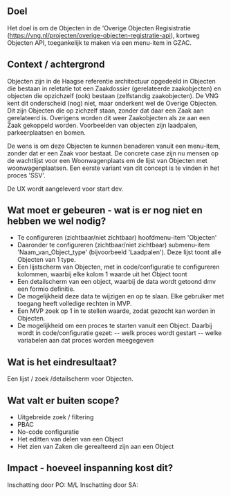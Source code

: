 ## Doel

Het doel is om de Objecten in de 'Overige Objecten Regisistratie (https://vng.nl/projecten/overige-objecten-registratie-api), kortweg Objecten API, toegankelijk te 
maken via een menu-item in GZAC. 

## Context / achtergrond

Objecten zijn in de Haagse referentie architectuur opgedeeld in Objecten die bestaan in reletatie tot een Zaakdossier (gerelateerde zaakobjecten) en objecten die opzichzelf (ook) bestaan (zelfstandig zaakobjecten). De VNG kent dit onderscheid (nog) niet, maar onderkent wel de Overige Objecten. Dit zijn Objecten die op zichzelf staan, zonder dat daar een Zaak aan gerelateerd is. Overigens worden dit weer Zaakobjecten als ze aan een Zaak gekoppeld worden. 
Voorbeelden van objecten zijn laadpalen, parkeerplaatsen en bomen. 

De wens is om deze Objecten te kunnen benaderen vanuit een menu-item, zonder dat er een Zaak voor bestaat. De concrete case zijn nu mensen op de wachtlijst voor een Woonwagenplaats em de lijst van Objecten met woonwagenplaatsen. Een eerste variant van dit concept is te vinden in het proces 'SSV'. 

De UX wordt aangeleverd voor start dev. 

## Wat moet er gebeuren - wat is er nog niet en hebben we wel nodig?

- Te configureren (zichtbaar/niet zichtbaar) hoofdmenu-item 'Objecten'
- Daaronder te configureren (zichtbaar/niet zichtbaar) submenu-item 'Naam_van_Object_type' (bijvoorbeeld 'Laadpalen'). Deze lijst toont alle Objecten van 1 type. 
- Een lijstscherm van Objecten, met in code/configuratie te configureren kolommen, waarbij elke kolom 1 waarde uit het Object toont
- Een detailscherm van een object, waarbij de data wordt getoond dmv een formio definitie. 
- De mogelijkheid deze data te wijzigen en op te slaan. Elke gebruiker met toegang heeft volledige rechten in MVP. 
- Een MVP zoek op 1 in te stellen waarde, zodat gezocht kan worden in Objecten.
- De mogelijkheid om een proces te starten vanuit een Object. Daarbij wordt in code/configuratie gezet: 
-- welk proces wordt gestart
-- welke variabelen aan dat proces worden meegegeven

## Wat is het eindresultaat?

Een lijst / zoek /detailscherm voor Objecten. 

## Wat valt er buiten scope?

- Uitgebreide zoek / filtering
- PBAC
- No-code configuratie
- Het editten van delen van een Object
- Het zien van Zaken die gerealteerd zijn aan een Object

## Impact - hoeveel inspanning kost dit? 
Inschatting door PO: M/L
Inschatting door SA: 
